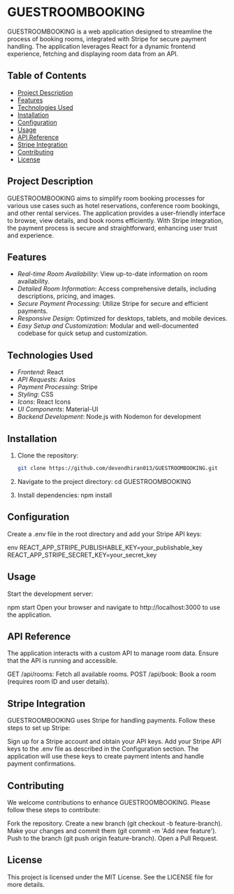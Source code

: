 # GUESTROOMBOOKING

GUESTROOMBOOKING is a web application designed to streamline the process of booking rooms, integrated with Stripe for secure payment handling. The application leverages React for a dynamic frontend experience, fetching and displaying room data from an API.

## Table of Contents

- [Project Description](#project-description)
- [Features](#features)
- [Technologies Used](#technologies-used)
- [Installation](#installation)
- [Configuration](#configuration)
- [Usage](#usage)
- [API Reference](#api-reference)
- [Stripe Integration](#stripe-integration)
- [Contributing](#contributing)
- [License](#license)

## Project Description

GUESTROOMBOOKING aims to simplify room booking processes for various use cases such as hotel reservations, conference room bookings, and other rental services. The application provides a user-friendly interface to browse, view details, and book rooms efficiently. With Stripe integration, the payment process is secure and straightforward, enhancing user trust and experience.

## Features

- *Real-time Room Availability*: View up-to-date information on room availability.
- *Detailed Room Information*: Access comprehensive details, including descriptions, pricing, and images.
- *Secure Payment Processing*: Utilize Stripe for secure and efficient payments.
- *Responsive Design*: Optimized for desktops, tablets, and mobile devices.
- *Easy Setup and Customization*: Modular and well-documented codebase for quick setup and customization.

## Technologies Used

- *Frontend*: React
- *API Requests*: Axios
- *Payment Processing*: Stripe
- *Styling*: CSS
- *Icons*: React Icons
- *UI Components*: Material-UI
- *Backend Development*: Node.js with Nodemon for development

## Installation

1. Clone the repository:
   ```bash
   git clone https://github.com/devendhiran013/GUESTROOMBOOKING.git


2.  Navigate to the project directory:
cd GUESTROOMBOOKING

3. Install dependencies:
npm install

## Configuration
Create a .env file in the root directory and add your Stripe API keys:

 env
REACT_APP_STRIPE_PUBLISHABLE_KEY=your_publishable_key
REACT_APP_STRIPE_SECRET_KEY=your_secret_key

## Usage
Start the development server:

npm start
Open your browser and navigate to http://localhost:3000 to use the application.

## API Reference
The application interacts with a custom API to manage room data. Ensure that the API is running and accessible.

GET /api/rooms: Fetch all available rooms.
POST /api/book: Book a room (requires room ID and user details).

## Stripe Integration
GUESTROOMBOOKING uses Stripe for handling payments. Follow these steps to set up Stripe:

Sign up for a Stripe account and obtain your API keys.
Add your Stripe API keys to the .env file as described in the Configuration section.
The application will use these keys to create payment intents and handle payment confirmations.

## Contributing
We welcome contributions to enhance GUESTROOMBOOKING. Please follow these steps to contribute:

Fork the repository.
Create a new branch (git checkout -b feature-branch).
Make your changes and commit them (git commit -m 'Add new feature').
Push to the branch (git push origin feature-branch).
Open a Pull Request.

## License
This project is licensed under the MIT License. See the LICENSE file for more details.
